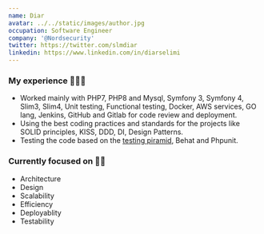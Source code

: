 ```yaml
---
name: Diar
avatar: ../../static/images/author.jpg
occupation: Software Engineer
company: '@Nordsecurity'
twitter: https://twitter.com/slmdiar
linkedin: https://www.linkedin.com/in/diarselimi
---
```


### My experience 👨🏼‍💻

- Worked mainly with PHP7, PHP8 and Mysql, Symfony 3, Symfony 4, Slim3, Slim4, Unit testing, Functional testing, Docker, AWS services, GO lang, Jenkins, GitHub and Gitlab for code review and deployment.
- Using the best coding practices and standards for the projects like SOLID principles, KISS, DDD, DI, Design Patterns.
- Testing the code based on the [testing piramid](), Behat and Phpunit.

### Currently focused on 🧘🏻

- Architecture
- Design
- Scalability
- Efficiency
- Deployablity
- Testability
